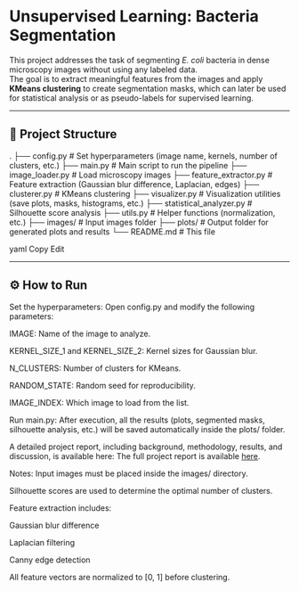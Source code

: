 # Unsupervised Learning: Bacteria Segmentation

This project addresses the task of segmenting *E. coli* bacteria in dense microscopy images without using any labeled data.  
The goal is to extract meaningful features from the images and apply **KMeans clustering** to create segmentation masks, which can later be used for statistical analysis or as pseudo-labels for supervised learning.

---

## 📂 Project Structure

. ├── config.py # Set hyperparameters (image name, kernels, number of clusters, etc.) ├── main.py # Main script to run the pipeline ├── image_loader.py # Load microscopy images ├── feature_extractor.py # Feature extraction (Gaussian blur difference, Laplacian, edges) ├── clusterer.py # KMeans clustering ├── visualizer.py # Visualization utilities (save plots, masks, histograms, etc.) ├── statistical_analyzer.py # Silhouette score analysis ├── utils.py # Helper functions (normalization, etc.) ├── images/ # Input images folder ├── plots/ # Output folder for generated plots and results └── README.md # This file

yaml
Copy
Edit

---

## ⚙️ How to Run
Set the hyperparameters:
Open config.py and modify the following parameters:

IMAGE: Name of the image to analyze.

KERNEL_SIZE_1 and KERNEL_SIZE_2: Kernel sizes for Gaussian blur.

N_CLUSTERS: Number of clusters for KMeans.

RANDOM_STATE: Random seed for reproducibility.

IMAGE_INDEX: Which image to load from the list.

Run main.py:
After execution, all the results (plots, segmented masks, silhouette analysis, etc.) will be saved automatically inside the plots/ folder.

A detailed project report, including background, methodology, results, and discussion, is available here:
The full project report is available [here](./Unsupervised_Learning.pdf).



Notes:
Input images must be placed inside the images/ directory.

Silhouette scores are used to determine the optimal number of clusters.

Feature extraction includes:

Gaussian blur difference

Laplacian filtering

Canny edge detection

All feature vectors are normalized to [0, 1] before clustering.

